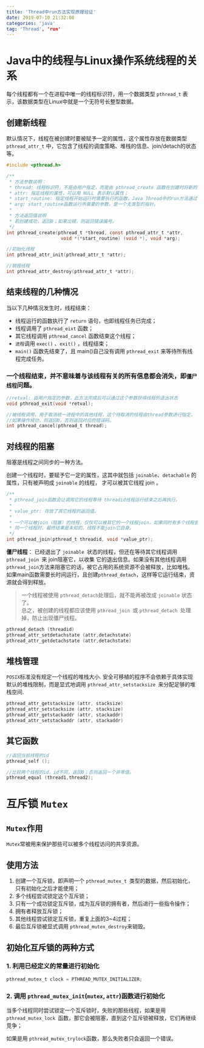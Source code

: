 ```yaml
---
title: 'Thread中run方法实现原理验证'
date: 2019-07-10 21:32:08
categories: 'java'
tag: 'Thread', 'run'
---
```

# Java中的线程与Linux操作系统线程的关系
每个线程都有一个在进程中唯一的线程标识符，用一个数据类型 `pthread_t` 表示，该数据类型在Linux中就是一个无符号长整型数据。

## 创建新线程
默认情况下，线程在被创建时要被赋予一定的属性，这个属性存放在数据类型 `pthread_attr_t` 中，它包含了线程的调度策略、堆栈的信息、join/detach的状态等。
```c
#include <pthread.h>

/**
 * 方法参数说明：
 * thread: 线程标识符，不是由用户指定，而是由 pthread_create 函数在创建时将新的线程标识符放到这个变量中；
 * attr: 指定线程的属性，可以用 NULL 表示默认属性；
 * start_routine: 指定线程开始运行时需要执行的函数，Java Thread中的run方法通过它进行调用；
 * arg: start_routine函数运行所需要的参数，是一个无类型的指针。
 *
 * 方法返回值说明
 * 若创建成功，返回0；如果出错，则返回错误编号。
 */
int pthread_create(pthread_t *thread, const pthread_attr_t *attr,
                    void *(*start_routine) (void *), void *arg);

//初始化线程
int pthread_attr_init(pthread_attr_t *attr);

//销毁线程
int pthread_attr_destroy(pthread_attr_t *attr);
```
## 结束线程的几种情况
当以下几种情况发生时，线程结束：
- 线程运行的函数执行了 `return` 语句，也即线程任务已完成；
- 线程调用了 `pthread_eixt` 函数；
- 其它线程调用 `pthread_cancel` 函数结束这个线程；
- `进程`调用 `exec()` 、`exit()` ，线程结束；
- `main()` 函数先结束了，且 main()自己没有调用 `pthread_exit` 来等待所有线程完成任务。

### 一个线程结束，并不意味着与该线程有关的所有信息都会消失，即`僵尸线程`问题。
```c
//retval: 由用户指定的参数，此方法完成后可以通过这个参数获得线程的退出状态
void pthread_exit(void *retval);

//被线程调用，用于取消统一进程中的其他线程，这个待取消的线程由thread参数进行指定，
//如果操作成功，则返回0，否则返回对应的错误码。
int pthread_cancel(pthread_t thread);
```

## 对线程的阻塞
阻塞是线程之间同步的一种方法。

创建一个线程时，要赋予它一定的属性，这其中就包括 `joinable`、`detachable` 的属性，只有被声明成 `joinable` 的线程，
才可以被其它线程 join 。
```c
/**
 * pthread_join函数会让调用它的线程等待 threadid线程运行结束之后再执行。
 * 
 * value_ptr: 存放了其它线程的返回值。
 * 
 * 一个可以被join（阻塞）的线程，仅仅可以被其它的一个线程join，如果同时有多个线程尝试 join 
 * 同一个线程时，最终结果是未知的，线程不能join它自身。
 */
int pthread_join(pthread_t threadid, void *value_ptr);
```
**僵尸线程**： 已经退出了 `joinable `状态的线程，但还在等待其它线程调用 `pthread_join `来 join阻塞它，以收集
它的退出信息。如果没有其他线程调用 `pthread_join`方法来阻塞它的话，被它占用的系统资源不会被释放，比如堆栈。  
如果main函数需要长时间运行，且创建`pthread_detach`，这样等它运行结束，资源就会得到释放。  

>一个线程被使用 `pthread_detach`处理后，就不能再被改成 `joinable` 状态了。  
总之，被创建的线程都应该使用 `pthread_join `或 `pthread_detach `处理掉，防止出现僵尸线程。
```c
pthread_detach (threadid)
pthread_attr_setdetachstate (attr,detachstate)
pthread_attr_getdetachstate (attr,detachstate)
```
## 堆栈管理
`POSIX`标准没有规定一个线程的堆栈大小. 安全可移植的程序不会依赖于具体实现默认的堆栈限制，而是显式地调用 `pthread_attr_setstacksize `来分配足够的堆栈空间.

```c
pthread_attr_getstacksize (attr, stacksize)
pthread_attr_setstacksize (attr, stacksize)
pthread_attr_getstackaddr (attr, stackaddr)
pthread_attr_setstackaddr (attr, stackaddr)
```
## 其它函数
```c
//返回当前线程的id
pthread_self ();

//比较两个线程的id，id不同，返回0；否则返回一个非零值。
pthread_equal (thread1,thread2);
```

# 互斥锁 `Mutex`
## `Mutex`作用
`Mutex`常被用来保护那些可以被多个线程访问的共享资源。

## 使用方法
1. 创建一个互斥锁，即声明一个 `pthread_mutex_t `类型的数据，然后初始化，只有初始化之后才能使用；
2. 多个线程尝试锁定这个互斥锁；
3. 只有一个成功锁定互斥锁，成为互斥锁的拥有者，然后进行一些指令操作；
4. 拥有者释放互斥锁；
5. 其他线程尝试锁定互斥锁，重复上面的3~4过程；
6. 最后互斥锁被显式调用 `pthread_mutex_destroy`来销毁。

## 初始化互斥锁的两种方式
### 1. 利用已经定义的常量进行初始化
```c
pthread_mutex_t clock = PTHREAD_MUTEX_INITIALIZER;
```
### 2. 调用 `pthread_mutex_init`(`mutex`, `attr`)函数进行初始化
当多个线程同时尝试锁定一个互斥锁时，失败的那些线程，如果是用 `pthread_mutex_lock `函数，那它会被阻塞，直到这个互斥锁被释放，它们再继续竞争；

如果是用 `pthread_mutex_trylock`函数，那么失败者只会返回一个错误。